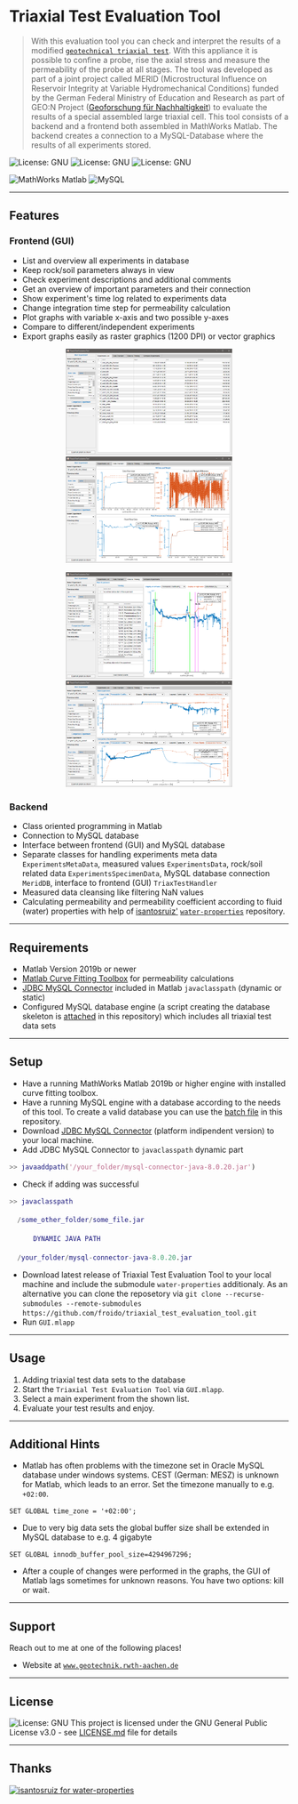 # Triaxial Test Evaluation Tool

> With this evaluation tool you can check and interpret the results of a modified <a href="https://en.wikipedia.org/wiki/Triaxial_shear_test" target="_blank">`geotechnical triaxial test`</a>.
With this appliance it is possible to confine a probe, rise the axial stress and measure the permeability of the probe at all stages.
The tool was developed as part of a joint project called MERID (Microstructural Influence on Reservoir Integrity at Variable Hydromechanical Conditions) funded by the German Federal Ministry of Education and Research as part of GEO:N Project ([Geoforschung für Nachhaltigkeit](https://www.bmbf.de/de/geoforschung-2398.html)) to evaluate the results of a special assembled large triaxial cell.
This tool consists of a backend and a frontend both assembled in MathWorks Matlab.
The backend creates a connection to a MySQL-Database where the results of all experiments stored.

![License: GNU](https://img.shields.io/github/license/froido/triaxial_test_evaluation_tool?style=flat-square)
![License: GNU](https://img.shields.io/github/release-date/froido/triaxial_test_evaluation_tool?style=flat-square)
![License: GNU](https://img.shields.io/github/v/release/froido/triaxial_test_evaluation_tool?style=flat-square)

![MathWorks Matlab](https://img.shields.io/static/v1?label=Mathworks&message=Matlab&color=blue&style=flat-square&logo=mathworks)
![MySQL](https://img.shields.io/static/v1?label=Oracle&message=MySQL&color=blue&style=flat-square&logo=mysql)

---

## Features

### Frontend (GUI)

 - List and overview all experiments in database
 - Keep rock/soil parameters always in view
 - Check experiment descriptions and additional comments
 - Get an overview of important parameters and their connection
 - Show experiment's time log related to experiments data
 - Change integration time step for permeability calculation
 - Plot graphs with variable x-axis and two possible y-axes
 - Compare to different/independent experiments
 - Export graphs easily as raster graphics (1200 DPI) or vector graphics

<p align="center">
  <img src = "sample/experiments_list.png" width=300> <img src = "sample/data_overview.png" width=300>
</p><p align="center">
  <img src = "sample/data_vs_timelog.png" width=300> <img src = "sample/comparison.png" width=300>
</p>
 

### Backend

 - Class oriented programming in Matlab
 - Connection to MySQL database
 - Interface between frontend (GUI) and MySQL database
 - Separate classes for handling experiments meta data `ExperimentsMetaData`, measured values `ExperimentsData`, rock/soil related data `ExperimentsSpecimenData`, MySQL database connection `MeridDB`, interface to frontend (GUI) `TriaxTestHandler`
 - Measured data cleansing like filtering NaN values
 - Calculating permeability and permeability coefficient according to fluid (water) properties with help of <a href="https://github.com/isantosruiz" target="_blank">isantosruiz'</a> <a href="https://github.com/isantosruiz/water-properties" target="_blank">`water-properties`</a> repository.


---

## Requirements

 - Matlab Version 2019b or newer
 - [Matlab Curve Fitting Toolbox](https://de.mathworks.com/products/curvefitting.html) for permeability calculations
 - [JDBC MySQL Connector](https://dev.mysql.com/downloads/connector/j/) included in Matlab `javaclasspath` (dynamic or static)
 - Configured MySQL database engine (a script creating the database skeleton is [attached](sample/database_generation_script.sql) in this repository) which includes all triaxial test data sets
 
 ---
 
## Setup

 - Have a running MathWorks Matlab 2019b or higher engine with installed curve fitting toolbox.
 - Have a running MySQL engine with a database according to the needs of this tool. To create a valid database you can use the [batch file](sample/database_generation_script.sql) in this repository.
 - Download [JDBC MySQL Connector](https://dev.mysql.com/downloads/connector/j/) (platform indipendent version) to your local machine.
 - Add JDBC MySQL Connector to `javaclasspath` dynamic part
  ```matlab
  >> javaaddpath('/your_folder/mysql-connector-java-8.0.20.jar')
  ```
 - Check if adding was successful
  ```matlab
  >> javaclasspath
    
    /some_other_folder/some_file.jar
    
        DYNAMIC JAVA PATH

    /your_folder/mysql-connector-java-8.0.20.jar
  ```
 - Download latest release of Triaxial Test Evaluation Tool to your local machine and include the submodule `water-properties` additionaly. As an alternative you can clone the reposetory via
 `git clone --recurse-submodules --remote-submodules https://github.com/froido/triaxial_test_evaluation_tool.git`
 - Run `GUI.mlapp`
 

---

## Usage

1. Adding triaxial test data sets to the database
2. Start the `Triaxial Test Evaluation Tool` via `GUI.mlapp`.
3. Select a main experiment from the shown list.
4. Evaluate your test results and enjoy.

---

## Additional Hints

 - Matlab has often problems with the timezone set in Oracle MySQL database under windows systems. CEST (German: MESZ) is unknown for Matlab, which leads to an error. Set the timezone manually to e.g. `+02:00`.
 ```mysql
 SET GLOBAL time_zone = '+02:00';
 ```
 - Due to very big data sets the global buffer size shall be extended in MySQL database to e.g. 4 gigabyte
 ```mysql
 SET GLOBAL innodb_buffer_pool_size=4294967296;
 ```
 - After a couple of changes were performed in the graphs, the GUI of Matlab lags sometimes for unknown reasons. You have two options: kill or wait.

---

## Support

Reach out to me at one of the following places!

- Website at <a href="http://www.geotechnik.rwth-aachen.de/index.php?section=Biebricher_en" target="_blank">`www.geotechnik.rwth-aachen.de`</a>

---

## License

![License: GNU](https://img.shields.io/github/license/froido/triaxial_test_evaluation_tool?style=flat-square)
This project is licensed under the GNU General Public License v3.0 - see [LICENSE.md](LICENSE.md) file for details

---

## Thanks

[![isantosruiz for water-properties](https://img.shields.io/static/v1?label=isantosruiz&message=water-properties&color=blue&style=flat-square&logo=github)](https://github.com/isantosruiz/water-properties)


